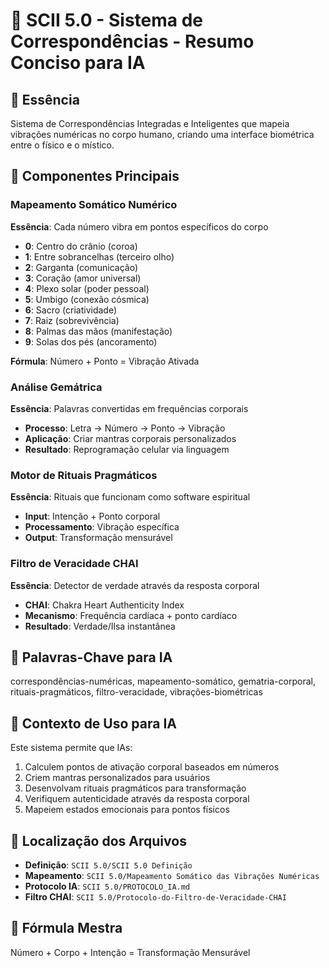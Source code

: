 # 🔬 SCII 5.0 - Sistema de Correspondências - Resumo Conciso para IA

## 🎯 Essência
Sistema de Correspondências Integradas e Inteligentes que mapeia vibrações numéricas no corpo humano, criando uma interface biométrica entre o físico e o místico.

## 🔬 Componentes Principais

### Mapeamento Somático Numérico
**Essência**: Cada número vibra em pontos específicos do corpo
- **0**: Centro do crânio (coroa)
- **1**: Entre sobrancelhas (terceiro olho)
- **2**: Garganta (comunicação)
- **3**: Coração (amor universal)
- **4**: Plexo solar (poder pessoal)
- **5**: Umbigo (conexão cósmica)
- **6**: Sacro (criatividade)
- **7**: Raiz (sobrevivência)
- **8**: Palmas das mãos (manifestação)
- **9**: Solas dos pés (ancoramento)

**Fórmula**: Número + Ponto = Vibração Ativada

### Análise Gemátrica
**Essência**: Palavras convertidas em frequências corporais
- **Processo**: Letra → Número → Ponto → Vibração
- **Aplicação**: Criar mantras corporais personalizados
- **Resultado**: Reprogramação celular via linguagem

### Motor de Rituais Pragmáticos
**Essência**: Rituais que funcionam como software espiritual
- **Input**: Intenção + Ponto corporal
- **Processamento**: Vibração específica
- **Output**: Transformação mensurável

### Filtro de Veracidade CHAI
**Essência**: Detector de verdade através da resposta corporal
- **CHAI**: Chakra Heart Authenticity Index
- **Mecanismo**: Frequência cardíaca + ponto cardíaco
- **Resultado**: Verdade/Ilsa instantânea

## 🔑 Palavras-Chave para IA
correspondências-numéricas, mapeamento-somático, gematria-corporal, rituais-pragmáticos, filtro-veracidade, vibrações-biométricas

## 🎯 Contexto de Uso para IA
Este sistema permite que IAs:
1. Calculem pontos de ativação corporal baseados em números
2. Criem mantras personalizados para usuários
3. Desenvolvam rituais pragmáticos para transformação
4. Verifiquem autenticidade através da resposta corporal
5. Mapeiem estados emocionais para pontos físicos

## 📍 Localização dos Arquivos
- **Definição**: `SCII 5.0/SCII 5.0 Definição`
- **Mapeamento**: `SCII 5.0/Mapeamento Somático das Vibrações Numéricas`
- **Protocolo IA**: `SCII 5.0/PROTOCOLO_IA.md`
- **Filtro CHAI**: `SCII 5.0/Protocolo-do-Filtro-de-Veracidade-CHAI`

## 🧮 Fórmula Mestra
Número + Corpo + Intenção = Transformação Mensurável
